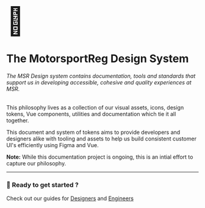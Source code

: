 <span style="font-size: 72px">📖</span>

# The MotorsportReg Design System

###### The MSR Design system contains documentation, tools and standards that support us in developing accessible, cohesive and quality experiences at MSR.

This philosophy lives as a collection of our visual assets, icons, design tokens, Vue components, utilities and documentation which tie it all together.

This document and system of tokens aims to provide developers and designers alike with tooling and assets to help us build consistent customer UI's efficiently using Figma and Vue.

<strong>Note:</strong> While this documentation project is ongoing, this is an intial effort to capture our philosophy.

---

### 🚀 Ready to get started ?

Check out our guides for [Designers]('blob/main/designer/index.md') and [Engineers]('blob/main/designer/index.md')
